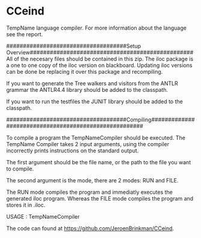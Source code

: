 # CCeind


TempName language compiler. For more information about the language see the report.

####################################Setup Overview#################################################
All of the necesary files should be contained in this zip. The iloc package is a one to one copy 
of the iloc version on blackboard. Updating iloc versions can be done be replacing it over this
package and recompiling.
 
If you want to generate the Tree walkers and visitors from the ANTLR grammar the ANTLR4.4 library
should be added to the classpath.

If you want to run the testfiles the JUNIT library should be added to the classpath.

####################################Compiling######################################################

To compile a program the TempNameCompiler should be executed. The TempName Compiler takes 2 input 
arguments, using the compiler incorrectly prints instructions on the standard output.

The first argument should be the file name, or the path to the file you want to compile.

The second argument is the mode, there are 2 modes: RUN and FILE.

The RUN mode compiles the program and immediatly executes the generated iloc program. Whereas the 
FILE mode compiles the program and stores it in <filename>.iloc.

USAGE : TempNameCompiler <filepath> <mode>


The code can found at https://github.com/JeroenBrinkman/CCeind.